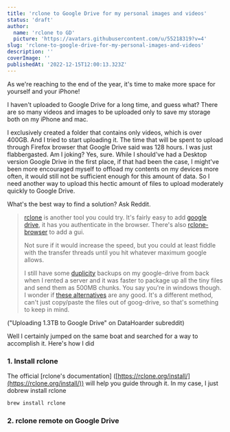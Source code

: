 ```yaml
---
title: 'rclone to Google Drive for my personal images and videos'
status: 'draft'
author:
  name: 'rclone to GD'
  picture: 'https://avatars.githubusercontent.com/u/55218319?v=4'
slug: 'rclone-to-google-drive-for-my-personal-images-and-videos'
description: ''
coverImage: ''
publishedAt: '2022-12-15T12:00:13.323Z'
---
```


As we're reaching to the end of the year, it's time to make more space for yourself and your iPhone!

I haven't uploaded to Google Drive for a long time, and guess what? There are so many videos and images to be uploaded only to save my storage both on my iPhone and mac.

I exclusively created a folder that contains only videos, which is over 400GB. And I tried to start uploading it. The time that will be spent to upload through Firefox browser that Google Drive said was 128 hours. I was just flabbergasted. Am I joking? Yes, sure. While I should've had a Desktop version Google Drive in the first place, if that had been the case, I might've been more encouraged myself to offload my contents on my devices more often, it would still not be sufficient enough for this amount of data. So I need another way to upload this hectic amount of files to upload moderately quickly to Google Drive.

What's the best way to find a solution? Ask Reddit.

> [rclone](https://rclone.org/) is another tool you could try. It's fairly easy to add [google drive](https://rclone.org/drive/), it has you authenticate in the browser. There's also [rclone-browser](https://github.com/kapitainsky/RcloneBrowser) to add a gui.
> 
> Not sure if it would increase the speed, but you could at least fiddle with the transfer threads until you hit whatever maximum google allows.
> 
> I still have some [duplicity](https://duplicity.gitlab.io/duplicity-web/) backups on my google-drive from back when I rented a server and it was faster to package up all the tiny files and send them as 500MB chunks. You say you're in windows though. I wonder if [these alternatives](https://alternativeto.net/software/duplicity/?license=opensource&platform=windows) are any good. It's a different method, can't just copy/paste the files out of goog-drive, so that's something to keep in mind.

("Uploading 1.3TB to Google Drive" on DataHoarder subreddit)

Well I certainly jumped on the same boat and searched for a way to accomplish it. Here's how I did

### 1\. Install rclone

The official [rclone's documentation\] \([https://rclone.org/install/](https://rclone.org/install/)) will help you guide through it. In my case, I just dobrew install rclone

```bash
brew install rclone
```

### 2\. rclone remote on Google Drive



